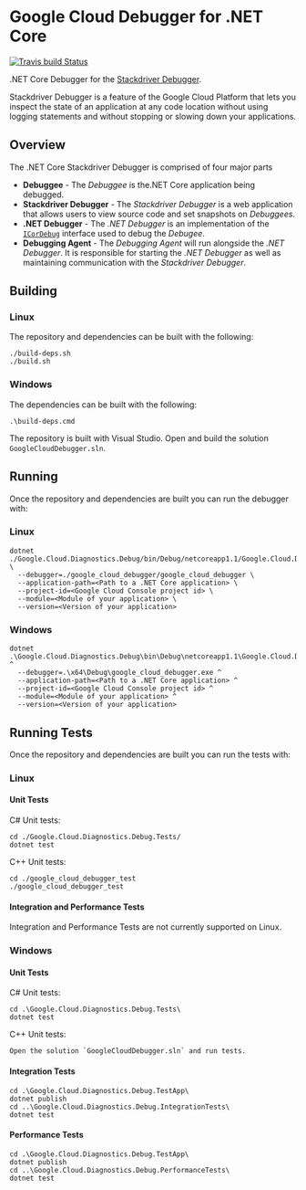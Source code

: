 # Google Cloud Debugger for .NET Core
[![Travis build Status](https://travis-ci.com/GoogleCloudPlatform/google-cloud-dotnet-debugger.svg?token=uPVZj7upLKBYvMVpisAp&branch=master)](https://travis-ci.com/GoogleCloudPlatform/google-cloud-dotnet-debugger)

.NET Core Debugger for the [Stackdriver Debugger](https://cloud.google.com/debugger/).

Stackdriver Debugger is a feature of the Google Cloud Platform that lets you inspect the state
of an application at any code location without using logging statements and without stopping or
slowing down your applications. 

## Overview
The .NET Core Stackdriver Debugger is comprised of four major parts

* **Debuggee** - The _Debuggee_ is the.NET Core application being debugged.
* **Stackdriver Debugger** - The _Stackdriver Debugger_ is a web application that allows
users to view source code and set snapshots on _Debuggees_.
* **.NET Debugger** - The _.NET Debugger_ is an implementation of the 
[`ICorDebug`](https://docs.microsoft.com/en-us/dotnet/framework/unmanaged-api/debugging/icordebug-interface)
interface used to debug the _Debugee_.
* **Debugging Agent** - The _Debugging Agent_ will run alongside the _.NET Debugger_.  It is responsible for
starting the _.NET Debugger_ as well as maintaining communication with the _Stackdriver Debugger_.

## Building

### Linux

The repository and dependencies can be built with the following:
  ```
  ./build-deps.sh
  ./build.sh
  ``` 

### Windows

The dependencies can be built with the following:
  ```
  .\build-deps.cmd
  ``` 

The repository is built with Visual Studio.  Open and build the solution `GoogleCloudDebugger.sln`. 


## Running

Once the repository and dependencies are built you can run the debugger with:

### Linux
  ```
  dotnet ./Google.Cloud.Diagnostics.Debug/bin/Debug/netcoreapp1.1/Google.Cloud.Diagnostics.Debug.dll \
    --debugger=./google_cloud_debugger/google_cloud_debugger \
    --application-path=<Path to a .NET Core application> \
    --project-id=<Google Cloud Console project id> \
    --module=<Module of your application> \
    --version=<Version of your application>
  ```

### Windows
  ```
  dotnet .\Google.Cloud.Diagnostics.Debug\bin\Debug\netcoreapp1.1\Google.Cloud.Diagnostics.Debug.dll ^
    --debugger=.\x64\Debug\google_cloud_debugger.exe ^
    --application-path=<Path to a .NET Core application> ^
    --project-id=<Google Cloud Console project id> ^
    --module=<Module of your application> ^
    --version=<Version of your application>
  ```


## Running Tests

Once the repository and dependencies are built you can run the tests with:


### Linux

#### Unit Tests

C# Unit tests:
  ```
  cd ./Google.Cloud.Diagnostics.Debug.Tests/
  dotnet test
  ```
  
C++ Unit tests:
  ```
  cd ./google_cloud_debugger_test
  ./google_cloud_debugger_test
  ```

#### Integration and Performance Tests

Integration and Performance Tests are not currently supported on Linux.



### Windows

#### Unit Tests

C# Unit tests:
  ```
  cd .\Google.Cloud.Diagnostics.Debug.Tests\
  dotnet test
  ```
  
C++ Unit tests:
  ```
  Open the solution `GoogleCloudDebugger.sln` and run tests. 
  ```

#### Integration Tests
  ```
  cd .\Google.Cloud.Diagnostics.Debug.TestApp\
  dotnet publish
  cd ..\Google.Cloud.Diagnostics.Debug.IntegrationTests\
  dotnet test
  ```

#### Performance Tests
  ```
  cd .\Google.Cloud.Diagnostics.Debug.TestApp\
  dotnet publish
  cd ..\Google.Cloud.Diagnostics.Debug.PerformanceTests\
  dotnet test
  ```
